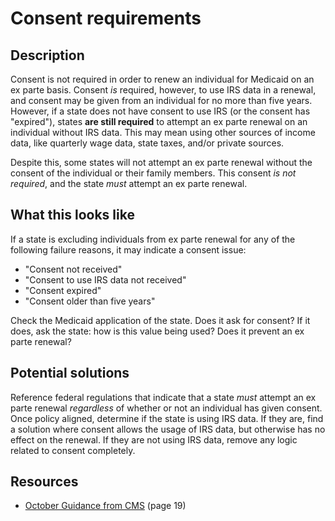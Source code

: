 # Consent requirements

## Description

Consent is not required in order to renew an individual for Medicaid on an ex parte basis. Consent _is_ required, however, to use IRS data in a renewal, and consent may be given from an individual for no more than five years. However, if a state does not have consent to use IRS (or the consent has "expired"), states **are still required** to attempt an ex parte renewal on an individual without IRS data. This may mean using other sources of income data, like quarterly wage data, state taxes, and/or private sources.

Despite this, some states will not attempt an ex parte renewal without the consent of the individual or their family members. This consent _is not required_, and the state _must_ attempt an ex parte renewal.

## What this looks like

If a state is excluding individuals from ex parte renewal for any of the following failure reasons, it may indicate a consent issue:
  - "Consent not received"
  - "Consent to use IRS data not received"
  - "Consent expired"
  - "Consent older than five years"

Check the Medicaid application of the state. Does it ask for consent? If it does, ask the state: how is this value being used? Does it prevent an ex parte renewal?

## Potential solutions

Reference federal regulations that indicate that a state _must_ attempt an ex parte renewal _regardless_ of whether or not an individual has given consent. Once policy aligned, determine if the state is using IRS data. If they are, find a solution where consent allows the usage of IRS data, but otherwise has no effect on the renewal. If they are not using IRS data, remove any logic related to consent completely.

## Resources

- [October Guidance from CMS](https://www.medicaid.gov/sites/default/files/2022-10/ex-parte-renewal-102022.pdf) (page 19)
